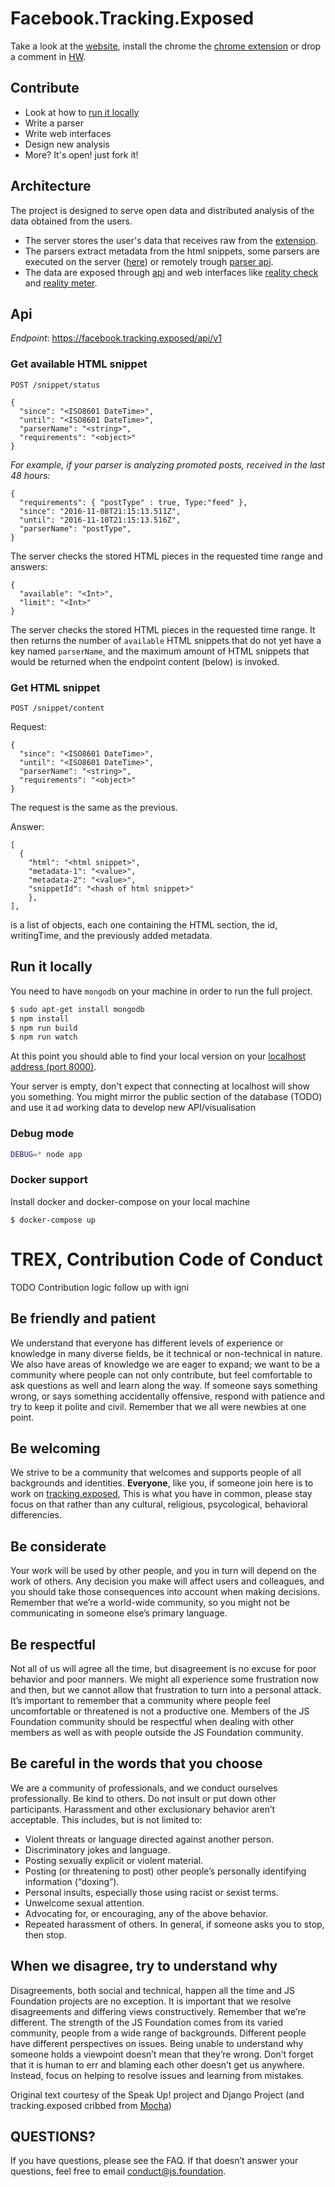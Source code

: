 # Facebook.Tracking.Exposed

Take a look at the [website](https://facebook.tracking.exposed), install the chrome the [chrome extension](https://chrome.google.com/webstore/detail/facebooktrackingexposed/fnknflppefckhjhecbfigfhlcbmcnmmi?hl=en) or drop a comment in [HW](https://news.ycombinator.com/item?id=13161725).


## Contribute
- Look at how to [run it locally](https://github.com/tracking-exposed/facebook#run-it-locally)
- Write a parser
- Write web interfaces
- Design new analysis
- More? It's open! just fork it!

## Architecture
The project is designed to serve open data and distributed analysis of the data obtained from the users.

- The server  stores the user's data that receives raw from the [ extension](https://github.com/tracking-exposed/web-extension).
- The parsers extract metadata from the html snippets, some parsers are executed on the server ([here](https://github.com/tracking-exposed/facebook/tree/master/parsers)) or remotely trough [parser api]().
- The data are exposed through [api](https://github.com/tracking-exposed/facebook/blob/master/API.md) and web interfaces like [reality check](https://facebook.tracking.exposed/realitycheck/100013962451936/data) and [reality meter](https://facebook.tracking.exposed/realitymeter/100013962451936).

## Api
*Endpoint*: https://facebook.tracking.exposed/api/v1

### Get available HTML snippet

`POST /snippet/status`

```
{
  "since": "<ISO8601 DateTime>",
  "until": "<ISO8601 DateTime>",
  "parserName": "<string>",
  "requirements": "<object>"
}
```

*For example, if your parser is analyzing promoted posts, received in the last 48 hours:*
```
{
  "requirements": { "postType" : true, Type:"feed" },
  "since": "2016-11-08T21:15:13.511Z",
  "until": "2016-11-10T21:15:13.516Z",
  "parserName": "postType",
}
```

The server checks the stored HTML pieces in the requested time range and
answers:

```
{
  "available": "<Int>",
  "limit": "<Int>"
}
```

The server checks the stored HTML pieces in the requested time range. It then
returns the number of `available` HTML snippets that do not yet have a key named
`parserName`, and the maximum amount of HTML snippets that would be
returned when the endpoint content (below) is invoked.

### Get HTML snippet

`POST /snippet/content`

Request:
```
{
  "since": "<ISO8601 DateTime>",
  "until": "<ISO8601 DateTime>",
  "parserName": "<string>",
  "requirements": "<object>"
}
```

The request is the same as the previous.

Answer:
```
[
  {
    "html": "<html snippet>",
    "metadata-1": "<value>",
    "metadata-2": "<value>",
    "snippetId": "<hash of html snippet>"
    },
],
```

is a list of objects, each one containing the HTML section, the id, writingTime, and the previously added metadata.

## Run it locally

You need  to have `mongodb` on your machine in order to run the full project.

```bash
$ sudo apt-get install mongodb
$ npm install
$ npm run build
$ npm run watch
```

At this point you should able to find your local version on your [localhost address (port 8000)](http://localhost:8000).

Your server is empty, don't expect that connecting at localhost will show you something.
You might mirror the public section of the database (TODO) and use it ad working data to develop new API/visualisation

### Debug mode
```bash
DEBUG=* node app
```

### Docker support
Install docker and docker-compose on your local machine
```
$ docker-compose up
```


# TREX, Contribution Code of Conduct

TODO Contribution logic follow up with igni

## Be friendly and patient

We understand that everyone has different levels of experience or knowledge in many diverse fields, be it technical or
non-technical in nature. We also have areas of knowledge we are eager to expand; we want to be a community where people
can not only contribute, but feel comfortable to ask questions as well and learn along the way. If someone says something
wrong, or says something accidentally offensive, respond with patience and try to keep it polite and civil. Remember that
we all were newbies at one point.

## Be welcoming

We strive to be a community that welcomes and supports people of all backgrounds and identities.
**Everyone**, like you, if someone join here is to work on [tracking.exposed](https://tracking.exposed), This is what you have in common, please stay focus on that rather than any cultural, religious, psycological, behavioral differencies.

## Be considerate

Your work will be used by other people, and you in turn will depend on the work of others. Any decision you make will affect
users and colleagues, and you should take those consequences into account when making decisions. Remember that we’re a world-wide
community, so you might not be communicating in someone else’s primary language.

## Be respectful

Not all of us will agree all the time, but disagreement is no excuse for poor behavior and poor manners. We might all
experience some frustration now and then, but we cannot allow that frustration to turn into a personal attack. It’s important
to remember that a community where people feel uncomfortable or threatened is not a productive one. Members of the JS Foundation
community should be respectful when dealing with other members as well as with people outside the JS Foundation community.

## Be careful in the words that you choose

We are a community of professionals, and we conduct ourselves professionally. Be kind to others. Do not insult or put
down other participants. Harassment and other exclusionary behavior aren’t acceptable. This includes, but is not limited to:

* Violent threats or language directed against another person.
* Discriminatory jokes and language.
* Posting sexually explicit or violent material.
* Posting (or threatening to post) other people’s personally identifying information (“doxing”).
* Personal insults, especially those using racist or sexist terms.
* Unwelcome sexual attention.
* Advocating for, or encouraging, any of the above behavior.
* Repeated harassment of others. In general, if someone asks you to stop, then stop.

## When we disagree, try to understand why

Disagreements, both social and technical, happen all the time and JS Foundation projects are no exception. It is important
that we resolve disagreements and differing views constructively. Remember that we’re different. The strength of the JS
Foundation comes from its varied community, people from a wide range of backgrounds. Different people have different
perspectives on issues. Being unable to understand why someone holds a viewpoint doesn’t mean that they’re wrong. Don’t
forget that it is human to err and blaming each other doesn’t get us anywhere. Instead, focus on helping to resolve issues
and learning from mistakes.

Original text courtesy of the Speak Up! project and Django Project (and tracking.exposed cribbed from [Mocha](https://github.com/mochajs/mocha/blob/master/.github/CODE_OF_CONDUCT.md))

## QUESTIONS?

If you have questions, please see the FAQ. If that doesn’t answer your questions, feel free to email conduct@js.foundation.
